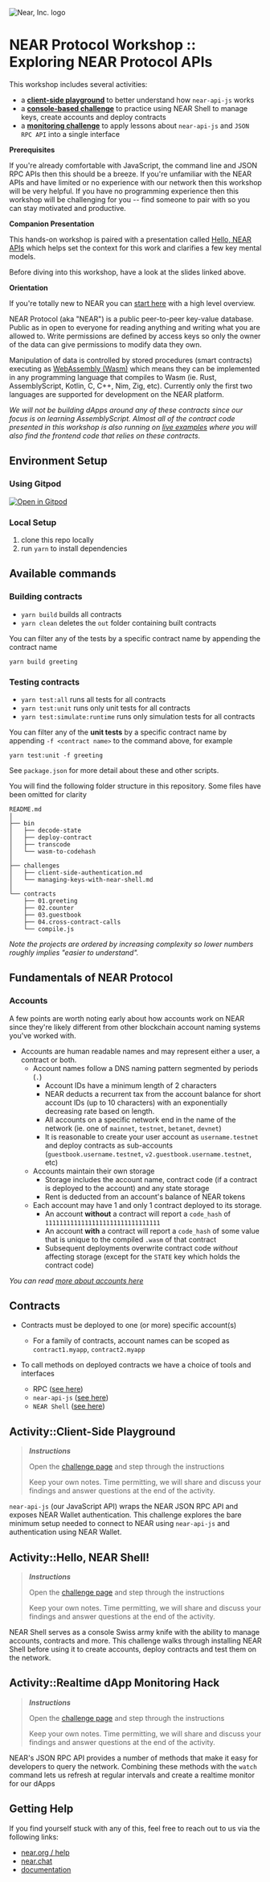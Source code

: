 ![Near, Inc. logo](https://near.org/wp-content/themes/near-19/assets/img/logo.svg?t=1553011311)

# NEAR Protocol Workshop :: Exploring NEAR Protocol APIs

This workshop includes several activities:

- a [**client-side playground**](#activityclient-side-playground) to better understand how `near-api-js` works
- a [**console-based challenge**](#activityhello-near-shell) to practice using NEAR Shell to manage keys, create accounts and deploy contracts
- a [**monitoring challenge**](#activityrealtime-dapp-monitoring-hack) to apply lessons about `near-api-js` and `JSON RPC API` into a single interface

**Prerequisites**

If you're already comfortable with JavaScript, the command line and JSON RPC APIs then this should be a breeze. If you're unfamiliar with the NEAR APIs and have limited or no experience with our network then this workshop will be very helpful. If you have no programming experience then this workshop will be challenging for you -- find someone to pair with so you can stay motivated and productive.

**Companion Presentation**

This hands-on workshop is paired with a presentation called [Hello, NEAR APIs](https://docs.google.com/presentation/d/1hD643Pfg4moFUBFNpAyiMJe2oFYQQuBjKAHg2Rq41kQ) which helps set the context for this work and clarifies a few key mental models.

Before diving into this workshop, have a look at the slides linked above.

**Orientation**

If you're totally new to NEAR you can [start here](https://docs.near.org/docs/quick-start/new-to-near) with a high level overview.

NEAR Protocol (aka "NEAR") is a public peer-to-peer key-value database. Public as in open to everyone for reading anything and writing what you are allowed to. Write permissions are defined by access keys so only the owner of the data can give permissions to modify data they own.

Manipulation of data is controlled by stored procedures (smart contracts) executing as [WebAssembly (Wasm)](https://webassembly.org) which means they can be implemented in any programming language that compiles to Wasm (ie. Rust, AssemblyScript, Kotlin, C, C++, Nim, Zig, etc). Currently only the first two languages are supported for development on the NEAR platform.

_We will not be building dApps around any of these contracts since our focus is on learning AssemblyScript. Almost all of the contract code presented in this workshop is also running on [live examples](https://near.dev) where you will also find the frontend code that relies on these contracts._

## Environment Setup

### Using Gitpod

[![Open in Gitpod](https://gitpod.io/button/open-in-gitpod.svg)](https://gitpod.io#https://github.com/near-examples/workshop--exploring-near-apis)

### Local Setup

1. clone this repo locally
2. run `yarn` to install dependencies

## Available commands

### Building contracts

- `yarn build` builds all contracts
- `yarn clean` deletes the `out` folder containing built contracts

You can filter any of the tests by a specific contract name by appending the contract name

```text
yarn build greeting
```

### Testing contracts

- `yarn test:all` runs all tests for all contracts
- `yarn test:unit` runs only unit tests for all contracts
- `yarn test:simulate:runtime` runs only simulation tests for all contracts

You can filter any of the **unit tests** by a specific contract name by appending `-f <contract name>` to the command above, for example

```
yarn test:unit -f greeting
```

See `package.json` for more detail about these and other scripts.

You will find the following folder structure in this repository. Some files have been omitted for clarity

```text
README.md
│
├── bin
│   ├── decode-state
│   ├── deploy-contract
│   ├── transcode
│   └── wasm-to-codehash
│
├── challenges
│   ├── client-side-authentication.md
│   └── managing-keys-with-near-shell.md
│
└── contracts
    ├── 01.greeting
    ├── 02.counter
    ├── 03.guestbook
    ├── 04.cross-contract-calls
    └── compile.js
```

_Note the projects are ordered by increasing complexity so lower numbers roughly implies "easier to understand"._

## Fundamentals of NEAR Protocol

### Accounts

A few points are worth noting early about how accounts work on NEAR since they're likely different from other blockchain account naming systems you've worked with.

- Accounts are human readable names and may represent either a user, a contract or both.
  - Account names follow a DNS naming pattern segmented by periods (`.`)
    - Account IDs have a minimum length of 2 characters
    - NEAR deducts a recurrent tax from the account balance for short account IDs (up to 10 characters) with an exponentially decreasing rate based on length.
    - All accounts on a specific network end in the name of the network (ie. one of `mainnet`, `testnet`, `betanet`, `devnet`)
    - It is reasonable to create your user account as `username.testnet` and deploy contracts as sub-accounts (`guestbook.username.testnet`, `v2.guestbook.username.testnet`, etc)
  - Accounts maintain their own storage
    - Storage includes the account name, contract code (if a contract is deployed to the account) and any state storage
    - Rent is deducted from an account's balance of NEAR tokens
  - Each account may have 1 and only 1 contract deployed to its storage.
    - An account **without** a contract will report a `code_hash` of `11111111111111111111111111111111`
    - An account **with** a contract will report a `code_hash` of some value that is unique to the compiled `.wasm` of that contract
    - Subsequent deployments overwrite contract code _without_ affecting storage (except for the `STATE` key which holds the contract code)

_You can read [more about accounts here](https://docs.near.org/docs/concepts/account)_

## Contracts

- Contracts must be deployed to one (or more) specific account(s)

  - For a family of contracts, account names can be scoped as `contract1.myapp`, `contract2.myapp`

- To call methods on deployed contracts we have a choice of tools and interfaces
  - RPC ([see here](https://docs.near.org/docs/interaction/rpc))
  - `near-api-js` ([see here](https://near.github.io/near-api-js/classes/_account_.account.html#functioncall))
  - `NEAR Shell` ([see here](https://docs.near.org/docs/development/near-clitool))

## Activity::Client-Side Playground

> **_Instructions_**
>
> Open the [challenge page](challenges/client-side-authentication.md) and step through the instructions
>
> Keep your own notes. Time permitting, we will share and discuss your findings and answer questions at the end of the activity.

`near-api-js` (our JavaScript API) wraps the NEAR JSON RPC API and exposes NEAR Wallet authentication. This challenge explores the bare minimum setup needed to connect to NEAR using `near-api-js` and authentication using NEAR Wallet.

## Activity::Hello, NEAR Shell!

> **_Instructions_**
>
> Open the [challenge page](challenges/managing-keys-with-near-shell.md) and step through the instructions
>
> Keep your own notes. Time permitting, we will share and discuss your findings and answer questions at the end of the activity.

NEAR Shell serves as a console Swiss army knife with the ability to manage accounts, contracts and more. This challenge walks through installing NEAR Shell before using it to create accounts, deploy contracts and test them on the network.

## Activity::Realtime dApp Monitoring Hack

> **_Instructions_**
>
> Open the [challenge page](challenges/realtime-monitoring-of-dapps.md) and step through the instructions
>
> Keep your own notes. Time permitting, we will share and discuss your findings and answer questions at the end of the activity.

NEAR's JSON RPC API provides a number of methods that make it easy for developers to query the network. Combining these methods with the `watch` command lets us refresh at regular intervals and create a realtime monitor for our dApps

## Getting Help

If you find yourself stuck with any of this, feel free to reach out to us via the following links:

- [near.org / help](http://near.org/help)
- [near.chat](http://near.chat)
- [documentation](http://docs.near.org)
